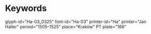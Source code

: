 # Keywords
glyph-id="Ha-03_0325"
font-id="Ha-03"
printer-id="Ha"
printer="Jan Haller"
period="1505–1525"
place="Kraków"
PT plate="166"
